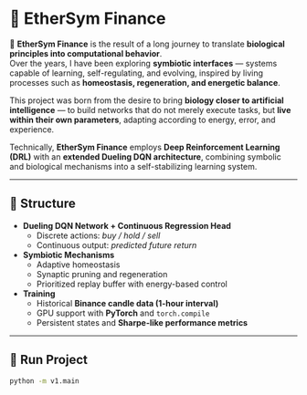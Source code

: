 # 🌌 EtherSym Finance

🌱 **EtherSym Finance** is the result of a long journey to translate **biological principles into computational behavior**.  
Over the years, I have been exploring **symbiotic interfaces** — systems capable of learning, self-regulating, and evolving, inspired by living processes such as **homeostasis, regeneration, and energetic balance**.

This project was born from the desire to bring **biology closer to artificial intelligence** — to build networks that do not merely execute tasks, but **live within their own parameters**, adapting according to energy, error, and experience.

Technically, **EtherSym Finance** employs **Deep Reinforcement Learning (DRL)** with an **extended Dueling DQN architecture**, combining symbolic and biological mechanisms into a self-stabilizing learning system.

---

## 🧠 Structure

- **Dueling DQN Network + Continuous Regression Head**
  - Discrete actions: *buy / hold / sell*  
  - Continuous output: *predicted future return*
- **Symbiotic Mechanisms**
  - Adaptive homeostasis  
  - Synaptic pruning and regeneration  
  - Prioritized replay buffer with energy-based control
- **Training**
  - Historical **Binance candle data (1-hour interval)**  
  - GPU support with **PyTorch** and `torch.compile`
  - Persistent states and **Sharpe-like performance metrics**

---

## 🚀 Run Project
```bash
python -m v1.main

